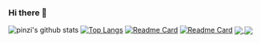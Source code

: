 ### Hi there 👋

<!--
**pinzi/pinzi** is a ✨ _special_ ✨ repository because its `README.md` (this file) appears on your GitHub profile.

Here are some ideas to get you started:

- 🔭 I’m currently working on ...
- 🌱 I’m currently learning ...
- 👯 I’m looking to collaborate on ...
- 🤔 I’m looking for help with ...
- 💬 Ask me about ...
- 📫 How to reach me: ...
- 😄 Pronouns: ...
- ⚡ Fun fact: ...
-->
![pinzi's github stats](https://github-readme-stats.vercel.app/api?username=pinzi&theme=radical&show_icons=true&theme=radical&count_private=true&include_all_commits=true)
[![Top Langs](https://github-readme-stats.vercel.app/api/top-langs/?username=pinzi)](https://github.com/pinzi/github-readme-stats)
[![Readme Card](https://github-readme-stats.vercel.app/api/pin/?username=pinzi&repo=Nancy.FixQueryDictionary)](https://github.com/pinzi/github-readme-stats?show_owner=true)
[![Readme Card](https://github-readme-stats.vercel.app/api/pin/?username=pinzi&repo=GeTui-PushApi-ServerSDK-V2)](https://github.com/pinzi/github-readme-stats?show_owner=true)
<a href="https://github.com/pinzi/GeTui-PushApi-ServerSDK-V2">
  <img align="center" src="https://github-readme-stats.vercel.app/api/pin/?username=pinzi&repo=GeTui-PushApi-ServerSDK-V2" />
</a>
<a href="https://github.com/pinzi/Nancy.FixQueryDictionary">
  <img align="center" src="https://github-readme-stats.vercel.app/api/pin/?username=pinzi&repo=Nancy.FixQueryDictionary" />
</a>
